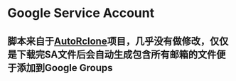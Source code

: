 # Google Service Account
 ## 脚本来自于[AutoRclone](https://github.com/xyou365/AutoRclone)项目，几乎没有做修改，仅仅是下载完SA文件后会自动生成包含所有邮箱的文件便于添加到Google Groups
